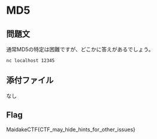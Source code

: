 # MD5

## 問題文
通常MD5の特定は困難ですが、どこかに答えがあるでしょう。
```
nc localhost 12345
```

## 添付ファイル
なし

## Flag
MaidakeCTF{CTF_may_hide_hints_for_other_issues}
